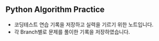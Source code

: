 ## Python Algorithm Practice

* 코딩테스트 연습 기록을 저장하고 실력을 기르기 위한 노트입니다.
* 각 Branch별로 문제를 풀이한 기록을 저장하였습니다.